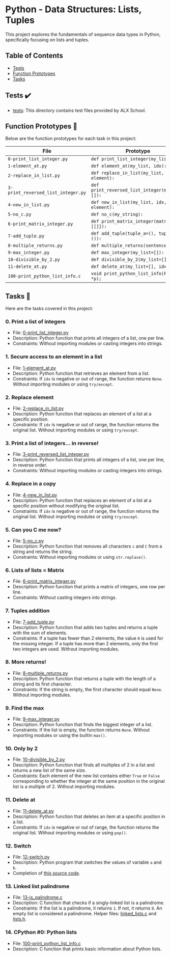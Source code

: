 # Python - Data Structures: Lists, Tuples

This project explores the fundamentals of sequence data types in Python, specifically focusing on lists and tuples.

## Table of Contents

- [Tests](#tests)
- [Function Prototypes](#function-prototypes)
- [Tasks](#tasks)

## Tests :heavy_check_mark:

- [tests](./tests): This directory contains test files provided by ALX School.

## Function Prototypes :floppy_disk:

Below are the function prototypes for each task in this project:

| File                               | Prototype                                      |
| ---------------------------------- | ---------------------------------------------- |
| `0-print_list_integer.py`          | `def print_list_integer(my_list=[]):`          |
| `1-element_at.py`                  | `def element_at(my_list, idx):`                |
| `2-replace_in_list.py`             | `def replace_in_list(my_list, idx, element):`  |
| `3-print_reversed_list_integer.py` | `def print_reversed_list_integer(my_list=[]):` |
| `4-new_in_list.py`                 | `def new_in_list(my_list, idx, element):`      |
| `5-no_c.py`                        | `def no_c(my_string):`                         |
| `6-print_matrix_integer.py`        | `def print_matrix_integer(matrix=[[]]):`       |
| `7-add_tuple.py`                   | `def add_tuple(tuple_a=(), tuple_b=()):`       |
| `8-multiple_returns.py`            | `def multiple_returns(sentence):`              |
| `9-max_integer.py`                 | `def max_integer(my_list=[]):`                 |
| `10-divisible_by_2.py`             | `def divisible_by_2(my_list=[]):`              |
| `11-delete_at.py`                  | `def delete_at(my_list=[], idx=0):`            |
| `100-print_python_list_info.c`     | `void print_python_list_info(PyObject *p);`    |

## Tasks :page_with_curl:

Here are the tasks covered in this project:

### 0. Print a list of integers
- File: [0-print_list_integer.py](./0-print_list_integer.py)
- Description: Python function that prints all integers of a list, one per line.
- Constraints: Without importing modules or casting integers into strings.

### 1. Secure access to an element in a list
- File: [1-element_at.py](./1-element_at.py)
- Description: Python function that retrieves an element from a list.
- Constraints: If `idx` is negative or out of range, the function returns `None`. Without importing modules or using `try/except`.

### 2. Replace element
- File: [2-replace_in_list.py](./2-replace_in_list.py)
- Description: Python function that replaces an element of a list at a specific position.
- Constraints: If `idx` is negative or out of range, the function returns the original list. Without importing modules or using `try/except`.

### 3. Print a list of integers... in reverse!
- File: [3-print_reversed_list_integer.py](./3-print_reversed_list_integer.py)
- Description: Python function that prints all integers of a list, one per line, in reverse order.
- Constraints: Without importing modules or casting integers into strings.

### 4. Replace in a copy
- File: [4-new_in_list.py](./4-new_in_list.py)
- Description: Python function that replaces an element of a list at a specific position without modifying the original list.
- Constraints: If `idx` is negative or out of range, the function returns the original list. Without importing modules or using `try/except`.

### 5. Can you C me now?
- File: [5-no_c.py](./5-no_c.py)
- Description: Python function that removes all characters `c` and `C` from a string and returns the string.
- Constraints: Without importing modules or using `str.replace()`.

### 6. Lists of lists = Matrix
- File: [6-print_matrix_integer.py](./6-print_matrix_integer.py)
- Description: Python function that prints a matrix of integers, one row per line.
- Constraints: Without casting integers into strings.

### 7. Tuples addition
- File: [7-add_tuple.py](./7-add_tuple.py)
- Description: Python function that adds two tuples and returns a tuple with the sum of elements.
- Constraints: If a tuple has fewer than 2 elements, the value `0` is used for the missing integer. If a tuple has more than 2 elements, only the first two integers are used. Without importing modules.

### 8. More returns!
- File: [8-multiple_returns.py](./8-multiple_returns.py)
- Description: Python function that returns a tuple with the length of a string and its first character.
- Constraints: If the string is empty, the first character should equal `None`. Without importing modules.

### 9. Find the max
- File: [9-max_integer.py](./9-max_integer.py)
- Description: Python function that finds the biggest integer of a list.
- Constraints: If the list is empty, the function returns `None`. Without importing modules or using the builtin `max()`.

### 10. Only by 2
- File: [10-divisible_by_2.py](./10-divisible_by_2.py)
- Description: Python function that finds all multiples of 2 in a list and returns a new list of the same size.
- Constraints: Each element of the new list contains either `True` or `False` corresponding to whether the integer at the same position in the original list is a multiple of 2. Without importing modules.

### 11. Delete at
- File: [11-delete_at.py](./11-delete_at.py)
- Description: Python function that deletes an item at a specific position in a list.
- Constraints: If `idx` is negative or out of range, the function returns the original list. Without importing modules or using `pop()`.

### 12. Switch
- File: [12-switch.py](./12-switch.py)
- Description: Python program that switches the values of variable `a` and `b`.
- Completion of [this source code](https://github.com/holbertonschool/0x03.py/blob/master/12-switch_py).

### 13. Linked list palindrome
- File: [13-is_palindrome.c](./13-is_palindrome.c)
- Description: C function that checks if a singly-linked list is a palindrome.
- Constraints: If the list is a palindrome, it returns `1`. If not, it returns `0`. An empty list is considered a palindrome. Helper files: [linked_lists.c](./linked_lists.c) and [lists.h](./lists.h).

### 14. CPython #0: Python lists
- File: [100-print_python_list_info.c](./100-print_python_list_info.c)
- Description: C function that prints basic information about Python lists.

